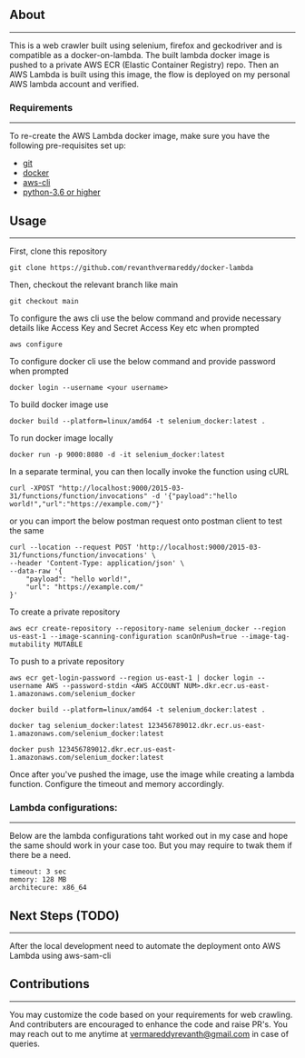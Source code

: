 ## About
---
This is a web crawler built using selenium, firefox and geckodriver and is compatible as a docker-on-lambda. The built lambda docker image is pushed to a private AWS ECR (Elastic Container Registry) repo. Then an AWS Lambda is built using this image, the flow is deployed on my personal AWS lambda account and verified.

### Requirements
---
To re-create the AWS Lambda docker image, make sure you have the following pre-requisites set up:
- [git](https://git-scm.com/downloads)
- [docker](https://docs.docker.com/get-docker/)
- [aws-cli](https://awscli.amazonaws.com/AWSCLIV2.msi)
- [python-3.6 or higher](https://www.python.org/downloads/)

## Usage
---

First, clone this repository
```
git clone https://github.com/revanthvermareddy/docker-lambda
```

Then, checkout the relevant branch like main

```
git checkout main
```

To configure the aws cli use the below command and provide necessary details like Access Key and Secret Access Key etc when prompted
```
aws configure
```

To configure docker cli use the below command and provide password when prompted
```
docker login --username <your username>
```

To build docker image use
```
docker build --platform=linux/amd64 -t selenium_docker:latest .
```

To run docker image locally
```
docker run -p 9000:8080 -d -it selenium_docker:latest
```

In a separate terminal, you can then locally invoke the function using cURL
```
curl -XPOST "http://localhost:9000/2015-03-31/functions/function/invocations" -d '{"payload":"hello world!","url":"https://example.com/"}'
```
or you can import the below postman request onto postman client to test the same
```
curl --location --request POST 'http://localhost:9000/2015-03-31/functions/function/invocations' \
--header 'Content-Type: application/json' \
--data-raw '{
    "payload": "hello world!",
    "url": "https://example.com/"
}'
```

To create a private repository
```
aws ecr create-repository --repository-name selenium_docker --region us-east-1 --image-scanning-configuration scanOnPush=true --image-tag-mutability MUTABLE
```

To push to a private repository
```
aws ecr get-login-password --region us-east-1 | docker login --username AWS --password-stdin <AWS ACCOUNT NUM>.dkr.ecr.us-east-1.amazonaws.com/selenium_docker

docker build --platform=linux/amd64 -t selenium_docker:latest .

docker tag selenium_docker:latest 123456789012.dkr.ecr.us-east-1.amazonaws.com/selenium_docker:latest

docker push 123456789012.dkr.ecr.us-east-1.amazonaws.com/selenium_docker:latest
```

Once after you've pushed the image, use the image while creating a lambda function.
Configure the timeout and memory accordingly.

### Lambda configurations:
---
Below are the lambda configurations taht worked out in my case and hope the same should work in your case too. But you may require to twak them if there be a need.
```
timeout: 3 sec
memory: 128 MB
architecure: x86_64
```

## Next Steps (TODO)
---
After the local development need to automate the deployment onto AWS Lambda using aws-sam-cli

## Contributions
---
You may customize the code based on your requirements for web crawling. And contributers are encouraged to enhance the code and raise PR's. You may reach out to me anytime at vermareddyrevanth@gmail.com in case of queries.

